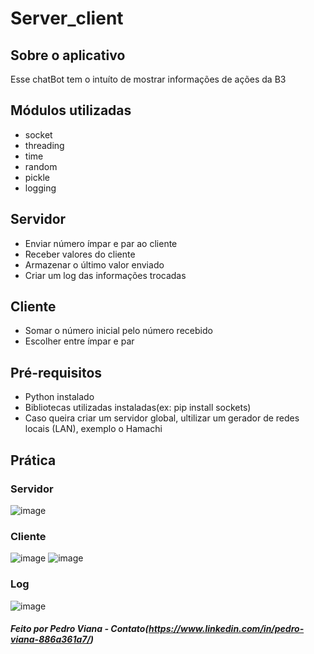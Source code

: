 # Server_client
##  Sobre o aplicativo
 Esse chatBot tem o intuíto de mostrar informações de ações da B3

##  Módulos utilizadas
- socket
- threading
- time
- random
- pickle
- logging


##  Servidor
- Enviar número ímpar e par ao cliente
- Receber valores do cliente
- Armazenar o último valor enviado
- Criar um log das informações trocadas 

##  Cliente
- Somar o número inicial pelo número recebido
- Escolher entre ímpar e par

## Pré-requisitos
- Python instalado
- Bibliotecas utilizadas instaladas(ex: pip install sockets)
- Caso queira criar um servidor global, ultilizar um gerador de redes locais (LAN), exemplo o Hamachi


## Prática

### Servidor
![image](https://user-images.githubusercontent.com/64927495/115974878-5a7eab80-a536-11eb-9ad4-8404ee5a19a6.png)
### Cliente

![image](https://user-images.githubusercontent.com/64927495/115974884-6e2a1200-a536-11eb-8398-6b2c0e5a0dd0.png)
![image](https://user-images.githubusercontent.com/64927495/115974889-73875c80-a536-11eb-8099-4e1357754ce1.png)
### Log

![image](https://user-images.githubusercontent.com/64927495/115974901-81d57880-a536-11eb-9a9a-6eea1f27916d.png)


#####  Feito por Pedro Viana - Contato(https://www.linkedin.com/in/pedro-viana-886a361a7/)
